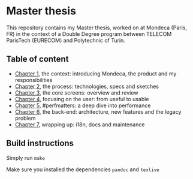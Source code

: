 # Master thesis

This repository contains my Master thesis, worked on at Mondeca (Paris, FR) in the context of a Double Degree program between TELECOM ParisTech (EURECOM) and Polytechnic of Turin.

## Table of content

- [Chapter 1](./src/ch1/ch1.md), the context: introducing Mondeca, the product and my responsibilities
- [Chapter 2](./src/ch2/ch2.md), the process: technologies, specs and sketches
- [Chapter 3](./src/ch3/ch3.md), the core screens: overview and review
- [Chapter 4](./src/ch4/ch4.md), focusing on the user: from useful to usable
- [Chapter 5](./src/ch5/ch5.md), #perfmatters: a deep dive into performance
- [Chapter 6](./src/ch6/ch6.md), the back-end: architecture, new features and the legacy problem
- [Chapter 7](./src/ch7/ch7.md), wrapping up: i18n, docs and maintenance

## Build instructions

Simply run `make`

Make sure you installed the dependencies `pandoc` and `texlive`
